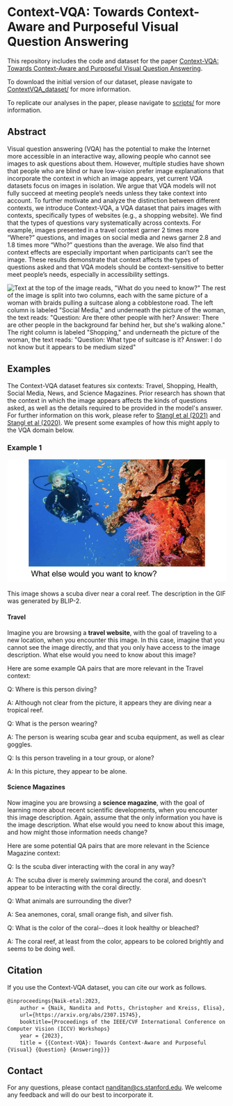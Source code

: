 # Context-VQA: Towards Context-Aware and Purposeful Visual Question Answering

This repository includes the code and dataset for the paper [Context-VQA: Towards Context-Aware and Purposeful Visual Question Answering](https://arxiv.org/abs/2307.15745).

To download the initial version of our dataset, please navigate to [ContextVQA_dataset/](https://github.com/nnaik39/context-vqa/tree/master/ContextVQA_dataset) for more information.

To replicate our analyses in the paper, please navigate to [scripts/](https://github.com/nnaik39/context-vqa/tree/master/scripts) for more information.

## Abstract 
Visual question answering (VQA) has the potential to make the Internet more accessible in an interactive way, allowing people who cannot see images to ask questions about them. However, multiple studies have shown that people who are blind or have low-vision prefer image explanations that incorporate the context in which an image appears, yet current VQA datasets focus on images in isolation. We argue that VQA models will not fully succeed at meeting people’s needs unless they take context into account. To further motivate and analyze the distinction between different contexts, we introduce Context-VQA, a VQA dataset that pairs images with contexts, specifically types of websites (e.g., a shopping website). We find that the types of questions vary systematically across contexts. For example, images presented in a travel context garner 2 times more “Where?” questions, and images on social media and news garner 2.8 and 1.8 times more “Who?” questions than the average. We also find that context effects are especially important when participants can’t see the image. These results demonstrate that context affects the types of questions asked and that VQA models should be context-sensitive to better meet people’s needs, especially in accessibility settings.

![Text at the top of the image reads, "What do you need to know?" The rest of the image is split into two columns, each with the same picture of a woman with braids pulling a suitcase along a cobblestone road. The left column is labeled "Social Media," and underneath the picture of the woman, the text reads: "Question: Are there other people with her? Answer: There are other people in the background far behind her, but she's walking alone." The right column is labeled "Shopping," and underneath the picture of the woman, the text reads: "Question: What type of suitcase is it? Answer: I do not know but it appears to be medium sized"](img/example_1.png)

## Examples

The Context-VQA dataset features six contexts: Travel, Shopping, Health, Social Media, News, and Science Magazines. Prior research has shown that the context in which the image appears affects the kinds of questions asked, as well as the details required to be provided in the model's answer. For further information on this work, please refer to [Stangl et al (2021)](https://dl.acm.org/doi/fullHtml/10.1145/3441852.3471233) and [Stangl et al (2020)](https://dl.acm.org/doi/10.1145/3313831.3376404). We present some examples of how this might apply to the VQA domain below.

### Example 1
![The GIF shows an image of a scuba diver near a coral reef, and the GIF alternates between the image itself and text reading: "Image Description: " Underneath the image, there's text reading: "What else would you want to know?"](img/example_2.gif)

This image shows a scuba diver near a coral reef. The description in the GIF was generated by BLIP-2.

#### Travel

Imagine you are browsing a **travel website**, with the goal of traveling to a new location, when you encounter this image. In this case, imagine that you cannot see the image directly, and that you only have access to the image description. What else would you need to know about this image?

Here are some example QA pairs that are more relevant in the Travel context:

Q: Where is this person diving?

A: Although not clear from the picture, it appears they are diving near a tropical reef.

Q: What is the person wearing?

A: The person is wearing scuba gear and scuba equipment, as well as clear goggles.

Q: Is this person traveling in a tour group, or alone?

A: In this picture, they appear to be alone.

#### Science Magazines

Now imagine you are browsing a **science magazine**, with the goal of learning more about recent scientific developments, when you encounter this image description. Again, assume that the only information you have is the image description. What else would you need to know about this image, and how might those information needs change?

Here are some potential QA pairs that are more relevant in the Science Magazine context:

Q: Is the scuba diver interacting with the coral in any way?

A: The scuba diver is merely swimming around the coral, and doesn't appear to be interacting with the coral directly.

Q: What animals are surrounding the diver?

A: Sea anemones, coral, small orange fish, and silver fish.

Q: What is the color of the coral--does it look healthy or bleached?

A: The coral reef, at least from the color, appears to be colored brightly and seems to be doing well.

## Citation

If you use the Context-VQA dataset, you can cite our work as follows.

```
@inproceedings{Naik-etal:2023,
    author = {Naik, Nandita and Potts, Christopher and Kreiss, Elisa},
    url={https://arxiv.org/abs/2307.15745},
    booktitle={Proceedings of the IEEE/CVF International Conference on Computer Vision (ICCV) Workshops}
    year = {2023},
    title = {{Context-VQA}: Towards Context-Aware and Purposeful {Visual} {Question} {Answering}}}
```

## Contact

For any questions, please contact nanditan@cs.stanford.edu. We welcome any feedback and will do our best to incorporate it.
